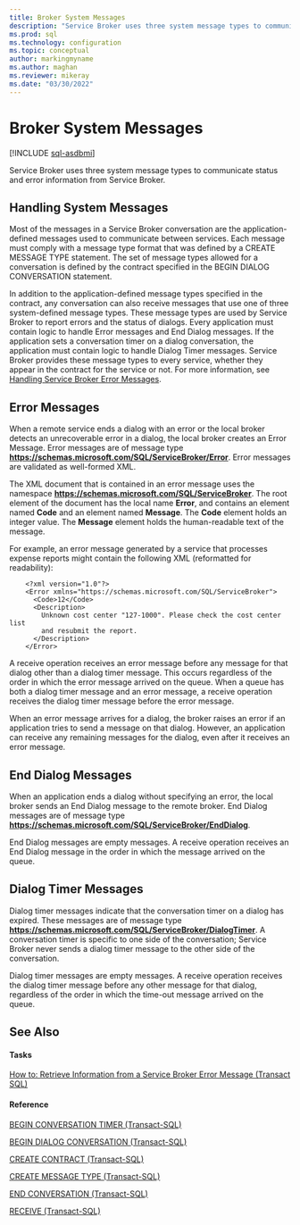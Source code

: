 ```yaml
---
title: Broker System Messages
description: "Service Broker uses three system message types to communicate status and error information from Service Broker."
ms.prod: sql
ms.technology: configuration
ms.topic: conceptual
author: markingmyname
ms.author: maghan
ms.reviewer: mikeray
ms.date: "03/30/2022"
---
```


# Broker System Messages

[!INCLUDE [sql-asdbmi](../../includes/applies-to-version/sql-asdbmi.md)]

Service Broker uses three system message types to communicate status and error information from Service Broker.

## Handling System Messages



Most of the messages in a Service Broker conversation are the application-defined messages used to communicate between services. Each message must comply with a message type format that was defined by a CREATE MESSAGE TYPE statement. The set of message types allowed for a conversation is defined by the contract specified in the BEGIN DIALOG CONVERSATION statement.

In addition to the application-defined message types specified in the contract, any conversation can also receive messages that use one of three system-defined message types. These message types are used by Service Broker to report errors and the status of dialogs. Every application must contain logic to handle Error messages and End Dialog messages. If the application sets a conversation timer on a dialog conversation, the application must contain logic to handle Dialog Timer messages. Service Broker provides these message types to every service, whether they appear in the contract for the service or not. For more information, see [Handling Service Broker Error Messages](handling-service-broker-error-messages.md).

## Error Messages



When a remote service ends a dialog with an error or the local broker detects an unrecoverable error in a dialog, the local broker creates an Error Message. Error messages are of message type **https://schemas.microsoft.com/SQL/ServiceBroker/Error**. Error messages are validated as well-formed XML.

The XML document that is contained in an error message uses the namespace **https://schemas.microsoft.com/SQL/ServiceBroker**. The root element of the document has the local name **Error**, and contains an element named **Code** and an element named **Message**. The **Code** element holds an integer value. The **Message** element holds the human-readable text of the message.

For example, an error message generated by a service that processes expense reports might contain the following XML (reformatted for readability):
```
    <?xml version="1.0"?>
    <Error xmlns="https://schemas.microsoft.com/SQL/ServiceBroker">
      <Code>12</Code>
      <Description>
        Unknown cost center "127-1000". Please check the cost center list
        and resubmit the report.
      </Description>
    </Error>
```
A receive operation receives an error message before any message for that dialog other than a dialog timer message. This occurs regardless of the order in which the error message arrived on the queue. When a queue has both a dialog timer message and an error message, a receive operation receives the dialog timer message before the error message.

When an error message arrives for a dialog, the broker raises an error if an application tries to send a message on that dialog. However, an application can receive any remaining messages for the dialog, even after it receives an error message.

## End Dialog Messages



When an application ends a dialog without specifying an error, the local broker sends an End Dialog message to the remote broker. End Dialog messages are of message type **https://schemas.microsoft.com/SQL/ServiceBroker/EndDialog**.

End Dialog messages are empty messages. A receive operation receives an End Dialog message in the order in which the message arrived on the queue.

## Dialog Timer Messages



Dialog timer messages indicate that the conversation timer on a dialog has expired. These messages are of message type **https://schemas.microsoft.com/SQL/ServiceBroker/DialogTimer**. A conversation timer is specific to one side of the conversation; Service Broker never sends a dialog timer message to the other side of the conversation.

Dialog timer messages are empty messages. A receive operation receives the dialog timer message before any other message for that dialog, regardless of the order in which the time-out message arrived on the queue.

## See Also



#### Tasks

[How to: Retrieve Information from a Service Broker Error Message (Transact SQL)](how-to-retrieve-information-from-a-service-broker-error-message-transact-sql.md)

#### Reference

[BEGIN CONVERSATION TIMER (Transact-SQL)](../../t-sql/statements/begin-conversation-timer-transact-sql.md)

[BEGIN DIALOG CONVERSATION (Transact-SQL)](../../t-sql/statements/begin-dialog-conversation-transact-sql.md)

[CREATE CONTRACT (Transact-SQL)](../../t-sql/statements/create-contract-transact-sql.md)

[CREATE MESSAGE TYPE (Transact-SQL)](../../t-sql/statements/create-message-type-transact-sql.md)

[END CONVERSATION (Transact-SQL)](../../t-sql/statements/end-conversation-transact-sql.md)

[RECEIVE (Transact-SQL)](../../t-sql/statements/receive-transact-sql.md)

